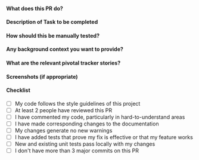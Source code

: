 #### What does this PR do?

#### Description of Task to be completed

#### How should this be manually tested?

#### Any background context you want to provide?

#### What are the relevant pivotal tracker stories?

#### Screenshots (if appropriate)

#### Checklist

- [ ] My code follows the style guidelines of this project
- [ ] At least 2 people have reviewed this PR
- [ ] I have commented my code, particularly in hard-to-understand areas
- [ ] I have made corresponding changes to the documentation
- [ ] My changes generate no new warnings
- [ ] I have added tests that prove my fix is effective or that my feature works
- [ ] New and existing unit tests pass locally with my changes
- [ ] I don't have more than 3 major commits on this PR